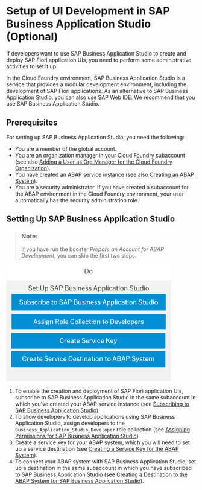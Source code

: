 <!-- loio37a896bfac604076ae825a1d37b0bd0a -->

# Setup of UI Development in SAP Business Application Studio \(Optional\)

If developers want to use SAP Business Application Studio to create and deploy SAP Fiori application UIs, you need to perform some administrative activities to set it up.

In the Cloud Foundry environment, SAP Business Application Studio is a service that provides a modular development environment, including the development of SAP Fiori applications. As an alternative to SAP Business Application Studio, you can also use SAP Web IDE. We recommend that you use SAP Business Application Studio.



<a name="loio37a896bfac604076ae825a1d37b0bd0a__section_bbn_q4x_4mb"/>

## Prerequisites

For setting up SAP Business Application Studio, you need the following:

-   You are a member of the global account.
-   You are an organization manager in your Cloud Foundry subaccount \(see also [Adding a User as Org Manager for the Cloud Foundry Organization](adding-a-user-as-org-manager-for-the-cloud-foundry-organization-57059dc.md)\).
-   You have created an ABAP service instance \(see also [Creating an ABAP System](creating-an-abap-system-50b32f1.md)\).
-   You are a security administrator. If you have created a subaccount for the ABAP environment in the Cloud Foundry environment, your user automatically has the security administration role.



<a name="loio37a896bfac604076ae825a1d37b0bd0a__section_qvb_tht_r4b"/>

## Setting Up SAP Business Application Studio

> ### Note:  
> If you have run the booster *Prepare an Account for ABAP Development*, you can skip the first two steps.

![](images/Image_Map_Setup_of_Business_Application_Studio_67fdfeb.png)

1.  To enable the creation and deployment of SAP Fiori application UIs, subscribe to SAP Business Application Studio in the same subaccount in which you've created your ABAP service instance \(see [Subscribing to SAP Business Application Studio](subscribing-to-sap-business-application-studio-0a9b42e.md)\).
2.  To allow developers to develop applications using SAP Business Application Studio, assign developers to the `Business_Application_Studio_Developer` role collection \(see [Assigning Permissions for SAP Business Application Studio](assigning-permissions-for-sap-business-application-studio-a08c1cb.md)\).
3.  Create a service key for your ABAP system, which you will need to set up a service destination \(see [Creating a Service Key for the ABAP System](creating-a-service-key-for-the-abap-system-7af8259.md)\).
4.  To connect your ABAP system with SAP Business Application Studio, set up a destination in the same subaccount in which you have subscribed to SAP Business Application Studio \(see [Creating a Destination to the ABAP System for SAP Business Application Studio](creating-a-destination-to-the-abap-system-for-sap-business-application-studio-e597948.md)\).

